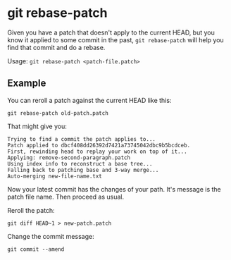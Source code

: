 git rebase-patch
================

Given you have a patch that doesn't apply to the current HEAD, but you know it
applied to some commit in the past, `git rebase-patch` will help you find that
commit and do a rebase.

Usage: `git rebase-patch <patch-file.patch>`

Example
-------

You can reroll a patch against the current HEAD like this:

    git rebase-patch old-patch.patch

That might give you:

    Trying to find a commit the patch applies to...
    Patch applied to dbcf408dd26392d7421a73745042dbc9b5bcdceb.
    First, rewinding head to replay your work on top of it...
    Applying: remove-second-paragraph.patch
    Using index info to reconstruct a base tree...
    Falling back to patching base and 3-way merge...
    Auto-merging new-file-name.txt

Now your latest commit has the changes of your path. It's message is the patch
file name. Then proceed as usual.

Reroll the patch:

    git diff HEAD~1 > new-patch.patch

Change the commit message:

    git commit --amend

